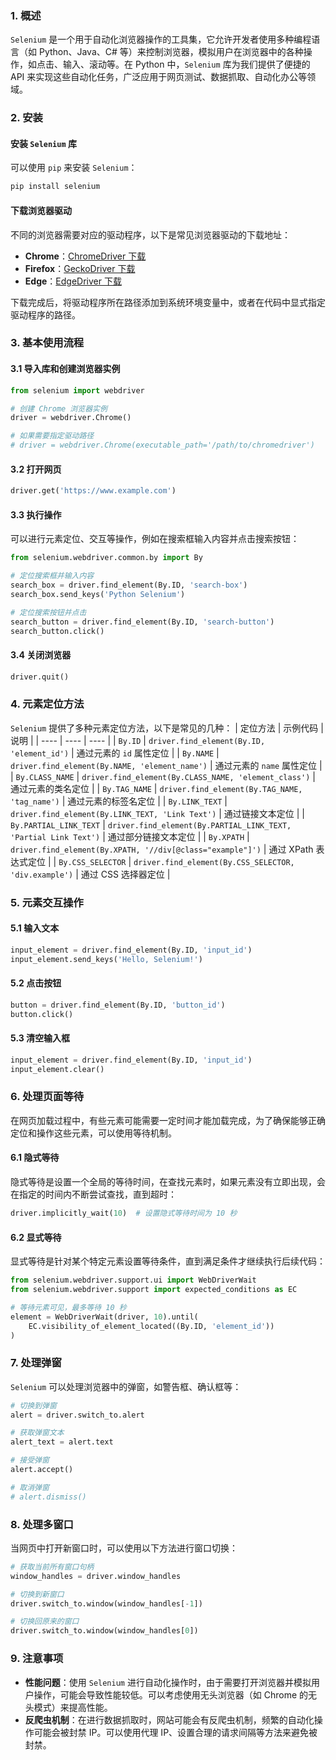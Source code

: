 ### 1. 概述
`Selenium` 是一个用于自动化浏览器操作的工具集，它允许开发者使用多种编程语言（如 Python、Java、C# 等）来控制浏览器，模拟用户在浏览器中的各种操作，如点击、输入、滚动等。在 Python 中，`Selenium` 库为我们提供了便捷的 API 来实现这些自动化任务，广泛应用于网页测试、数据抓取、自动化办公等领域。

### 2. 安装
#### 安装 `Selenium` 库
可以使用 `pip` 来安装 `Selenium`：
```bash
pip install selenium
```

#### 下载浏览器驱动
不同的浏览器需要对应的驱动程序，以下是常见浏览器驱动的下载地址：
- **Chrome**：[ChromeDriver 下载](https://sites.google.com/chromium.org/driver/)
- **Firefox**：[GeckoDriver 下载](https://github.com/mozilla/geckodriver/releases)
- **Edge**：[EdgeDriver 下载](https://developer.microsoft.com/en-us/microsoft-edge/tools/webdriver/)

下载完成后，将驱动程序所在路径添加到系统环境变量中，或者在代码中显式指定驱动程序的路径。

### 3. 基本使用流程
#### 3.1 导入库和创建浏览器实例
```python
from selenium import webdriver

# 创建 Chrome 浏览器实例
driver = webdriver.Chrome()

# 如果需要指定驱动路径
# driver = webdriver.Chrome(executable_path='/path/to/chromedriver')
```

#### 3.2 打开网页
```python
driver.get('https://www.example.com')
```

#### 3.3 执行操作
可以进行元素定位、交互等操作，例如在搜索框输入内容并点击搜索按钮：
```python
from selenium.webdriver.common.by import By

# 定位搜索框并输入内容
search_box = driver.find_element(By.ID, 'search-box')
search_box.send_keys('Python Selenium')

# 定位搜索按钮并点击
search_button = driver.find_element(By.ID, 'search-button')
search_button.click()
```

#### 3.4 关闭浏览器
```python
driver.quit()
```

### 4. 元素定位方法
`Selenium` 提供了多种元素定位方法，以下是常见的几种：
| 定位方法 | 示例代码 | 说明 |
| ---- | ---- | ---- |
| `By.ID` | `driver.find_element(By.ID, 'element_id')` | 通过元素的 `id` 属性定位 |
| `By.NAME` | `driver.find_element(By.NAME, 'element_name')` | 通过元素的 `name` 属性定位 |
| `By.CLASS_NAME` | `driver.find_element(By.CLASS_NAME, 'element_class')` | 通过元素的类名定位 |
| `By.TAG_NAME` | `driver.find_element(By.TAG_NAME, 'tag_name')` | 通过元素的标签名定位 |
| `By.LINK_TEXT` | `driver.find_element(By.LINK_TEXT, 'Link Text')` | 通过链接文本定位 |
| `By.PARTIAL_LINK_TEXT` | `driver.find_element(By.PARTIAL_LINK_TEXT, 'Partial Link Text')` | 通过部分链接文本定位 |
| `By.XPATH` | `driver.find_element(By.XPATH, '//div[@class="example"]')` | 通过 XPath 表达式定位 |
| `By.CSS_SELECTOR` | `driver.find_element(By.CSS_SELECTOR, 'div.example')` | 通过 CSS 选择器定位 |

### 5. 元素交互操作
#### 5.1 输入文本
```python
input_element = driver.find_element(By.ID, 'input_id')
input_element.send_keys('Hello, Selenium!')
```

#### 5.2 点击按钮
```python
button = driver.find_element(By.ID, 'button_id')
button.click()
```

#### 5.3 清空输入框
```python
input_element = driver.find_element(By.ID, 'input_id')
input_element.clear()
```

### 6. 处理页面等待
在网页加载过程中，有些元素可能需要一定时间才能加载完成，为了确保能够正确定位和操作这些元素，可以使用等待机制。

#### 6.1 隐式等待
隐式等待是设置一个全局的等待时间，在查找元素时，如果元素没有立即出现，会在指定的时间内不断尝试查找，直到超时：
```python
driver.implicitly_wait(10)  # 设置隐式等待时间为 10 秒
```

#### 6.2 显式等待
显式等待是针对某个特定元素设置等待条件，直到满足条件才继续执行后续代码：
```python
from selenium.webdriver.support.ui import WebDriverWait
from selenium.webdriver.support import expected_conditions as EC

# 等待元素可见，最多等待 10 秒
element = WebDriverWait(driver, 10).until(
    EC.visibility_of_element_located((By.ID, 'element_id'))
)
```

### 7. 处理弹窗
`Selenium` 可以处理浏览器中的弹窗，如警告框、确认框等：
```python
# 切换到弹窗
alert = driver.switch_to.alert

# 获取弹窗文本
alert_text = alert.text

# 接受弹窗
alert.accept()

# 取消弹窗
# alert.dismiss()
```

### 8. 处理多窗口
当网页中打开新窗口时，可以使用以下方法进行窗口切换：
```python
# 获取当前所有窗口句柄
window_handles = driver.window_handles

# 切换到新窗口
driver.switch_to.window(window_handles[-1])

# 切换回原来的窗口
driver.switch_to.window(window_handles[0])
```

### 9. 注意事项
- **性能问题**：使用 `Selenium` 进行自动化操作时，由于需要打开浏览器并模拟用户操作，可能会导致性能较低。可以考虑使用无头浏览器（如 Chrome 的无头模式）来提高性能。
- **反爬虫机制**：在进行数据抓取时，网站可能会有反爬虫机制，频繁的自动化操作可能会被封禁 IP。可以使用代理 IP、设置合理的请求间隔等方法来避免被封禁。